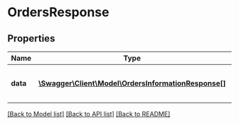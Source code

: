 # OrdersResponse

## Properties
Name | Type | Description | Notes
------------ | ------------- | ------------- | -------------
**data** | [**\Swagger\Client\Model\OrdersInformationResponse[]**](OrdersInformationResponse.md) | All orders data of a given company. | [optional] 

[[Back to Model list]](../README.md#documentation-for-models) [[Back to API list]](../README.md#documentation-for-api-endpoints) [[Back to README]](../README.md)


